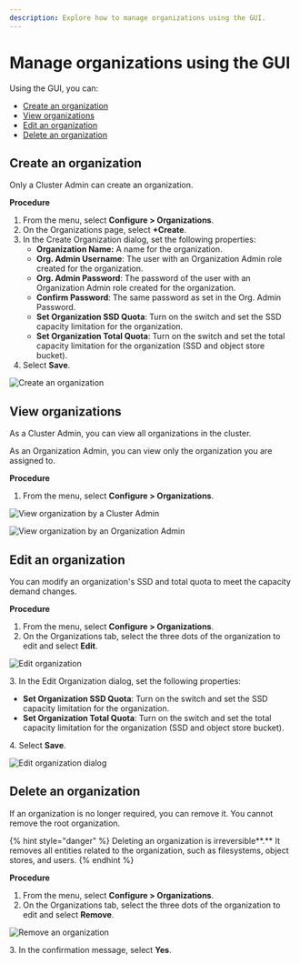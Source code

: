 ```yaml
---
description: Explore how to manage organizations using the GUI.
---
```


# Manage organizations using the GUI

Using the GUI, you can:

* [Create an organization](organizations.md#create-an-organization)
* [View organizations](organizations.md#view-organizations)
* [Edit an organization](organizations.md#edit-an-organization)
* [Delete an organization](organizations.md#delete-an-organization)

## Create an organization

Only a Cluster Admin can create an organization.

**Procedure**

1. From the menu, select **Configure > Organizations**.
2. On the Organizations page, select **+Create**.
3. In the Create Organization dialog, set the following properties:
   * **Organization Name:** A name for the organization.
   * **Org. Admin Username**: The user with an Organization Admin role created for the organization.
   * **Org. Admin Password**: The password of the user with an Organization Admin role created for the organization.
   * **Confirm Password**: The same password as set in the Org. Admin Password.
   * **Set Organization SSD Quota**: Turn on the switch and set the SSD capacity limitation for the organization.
   * **Set Organization Total Quota**: Turn on the switch and set the total capacity limitation for the organization (SSD and object store bucket). &#x20;
4. Select **Save**.

![Create an organization](../../.gitbook/assets/wmng\_create\_org.png)

## View organizations

As a Cluster Admin, you can view all organizations in the cluster.&#x20;

As an Organization Admin, you can view only the organization you are assigned to.

**Procedure**

1. From the menu, select **Configure > Organizations**.

![View organization by a Cluster Admin](../../.gitbook/assets/wmng\_view\_organizations.png)

![View organization by an Organization Admin](../../.gitbook/assets/wmng\_view\_by\_org\_admin.png)

## Edit an organization

You can modify an organization's SSD and total quota to meet the capacity demand changes.

**Procedure**

1. From the menu, select **Configure > Organizations**.
2. On the Organizations tab, select the three dots of the organization to edit and select **Edit**.

![Edit organization](../../.gitbook/assets/wmng\_edit\_org\_button.png)

3\. In the Edit Organization dialog, set the following properties:

* **Set Organization SSD Quota**: Turn on the switch and set the SSD capacity limitation for the organization.
* **Set Organization Total Quota**: Turn on the switch and set the total capacity limitation for the organization (SSD and object store bucket). &#x20;

4\. Select **Save**.

![Edit organization dialog](../../.gitbook/assets/wmng\_edit\_org.png)

## Delete an organization

If an organization is no longer required, you can remove it. You cannot remove the root organization.

{% hint style="danger" %}
Deleting an organization is irreversible**.** It removes all entities related to the organization, such as filesystems, object stores, and users.
{% endhint %}

**Procedure**

1. From the menu, select **Configure > Organizations**.
2. On the Organizations tab, select the three dots of the organization to edit and select **Remove**.

![Remove an organization](../../.gitbook/assets/wmng\_remove\_org.png)

3\. In the confirmation message, select **Yes**.
